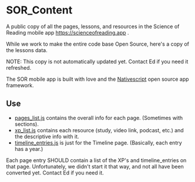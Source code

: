 # SOR_Content
A public copy of all the pages, lessons, and resources in the Science of Reading mobile app https://scienceofreading.app .

While we work to make the entire code base Open Source, here's a copy of the lessons data. 

NOTE: This copy is not automatically updated yet. Contact Ed if you need it refreshed.

The SOR mobile app is built with love and the [Nativescript](https://nativescript.org) open source app framework.

## Use
* [pages_list.js](pages_list.js) contains the overall info for each page. (Sometimes with sections).
* [xp_list.js](xp_list.js) contains each resource (study, video link, podcast, etc.) and the descriptive info with it.
* [timeline_entries.js](timeline_entries.js) is just for the Timeline page. (Basically, each entry has a year.)

Each page entry SHOULD contain a list of the XP's and timeline_entries on that page. Unfortunately, we didn't start it that way, and not all have been converted yet. Contact Ed if you need it.
